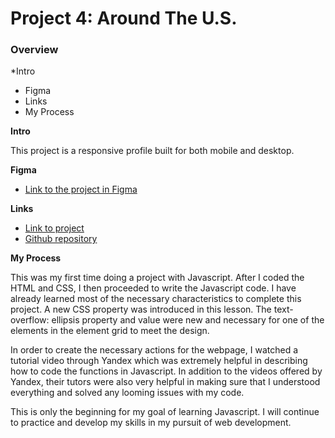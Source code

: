 # Project 4: Around The U.S.

### Overview

*Intro
* Figma
* Links
* My Process

**Intro**

This project is a responsive profile built for both mobile and desktop. 

**Figma**

* [Link to the project in Figma](https://www.figma.com/file/SurN1jaeEQIhuZEDMhmWWf/Sprint-4-Around-The-U.S.-desktop-mobile?node-id=0%3A1)

**Links**

* [Link to project](https://jtitak06.github.io/web_project_4/)
* [Github repository](https://github.com/jtitak06/)

**My Process**

This was my first time doing a project with Javascript. After I coded the HTML and CSS, I then proceeded to write the Javascript code. I have already learned most of the necessary characteristics to complete this project. A new CSS property was introduced in this lesson. The text-overflow: ellipsis property and value were new and necessary for one of the elements in the element grid to meet the design.

In order to create the necessary actions for the webpage, I watched a tutorial video through Yandex which was extremely helpful in describing how to code the functions in Javascript. In addition to the videos offered by Yandex, their tutors were also very helpful in making sure that I understood everything and solved any looming issues with my code.

This is only the beginning for my goal of learning Javascript. I will continue to practice and develop my skills in my pursuit of web development.